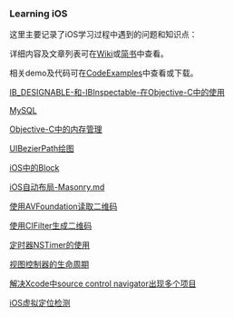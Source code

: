### Learning iOS

这里主要记录了iOS学习过程中遇到的问题和知识点：

详细内容及文章列表可在[Wiki](https://github.com/darkjoin/Learning/wiki)或[简书](https://www.jianshu.com/u/34d20d94e623)中查看。

相关demo及代码可在[CodeExamples](https://github.com/darkjoin/CodeExamples)中查看或下载。



[IB_DESIGNABLE-和-IBInspectable-在Objective-C中的使用](https://github.com/darkjoin/Learning/blob/master/sources/IB_DESIGNABLE-%E5%92%8C-IBInspectable-%E5%9C%A8Objective-C%E4%B8%AD%E7%9A%84%E4%BD%BF%E7%94%A8.md)

[MySQL](https://github.com/darkjoin/Learning/blob/master/sources/MySQL.md)

[Objective-C中的内存管理](https://github.com/darkjoin/Learning/blob/master/sources/Objective-C%E4%B8%AD%E7%9A%84%E5%86%85%E5%AD%98%E7%AE%A1%E7%90%86.md)

[UIBezierPath绘图](https://github.com/darkjoin/Learning/blob/master/sources/UIBezierPath%E7%BB%98%E5%9B%BE.md)

[iOS中的Block](https://github.com/darkjoin/Learning/blob/master/sources/iOS%E4%B8%AD%E7%9A%84Block.md)

[iOS自动布局-Masonry.md](https://github.com/darkjoin/Learning/blob/master/sources/iOS%E8%87%AA%E5%8A%A8%E5%B8%83%E5%B1%80-Masonry.md)

[使用AVFoundation读取二维码](https://github.com/darkjoin/Learning/blob/master/sources/%E4%BD%BF%E7%94%A8AVFoundation%E8%AF%BB%E5%8F%96%E4%BA%8C%E7%BB%B4%E7%A0%81.md)

[使用CIFilter生成二维码](https://github.com/darkjoin/Learning/blob/master/sources/%E4%BD%BF%E7%94%A8CIFilter%E7%94%9F%E6%88%90%E4%BA%8C%E7%BB%B4%E7%A0%81.md)

[定时器NSTimer的使用](https://github.com/darkjoin/Learning/blob/master/sources/%E5%AE%9A%E6%97%B6%E5%99%A8NSTimer%E7%9A%84%E4%BD%BF%E7%94%A8.md)

[视图控制器的生命周期](https://github.com/darkjoin/Learning/blob/master/sources/%E8%A7%86%E5%9B%BE%E6%8E%A7%E5%88%B6%E5%99%A8%E7%9A%84%E7%94%9F%E5%91%BD%E5%91%A8%E6%9C%9F.md)

[解决Xcode中source control navigator出现多个项目](https://github.com/darkjoin/Learning/blob/master/sources/%E8%A7%A3%E5%86%B3Xcode%E4%B8%ADsource%20control%20navigator%E5%87%BA%E7%8E%B0%E5%A4%9A%E4%B8%AA%E9%A1%B9%E7%9B%AE.md)

[iOS虚拟定位检测](https://github.com/darkjoin/Learning/blob/master/sources/iOS%E8%99%9A%E6%8B%9F%E5%AE%9A%E4%BD%8D%E6%A3%80%E6%B5%8B.md)

